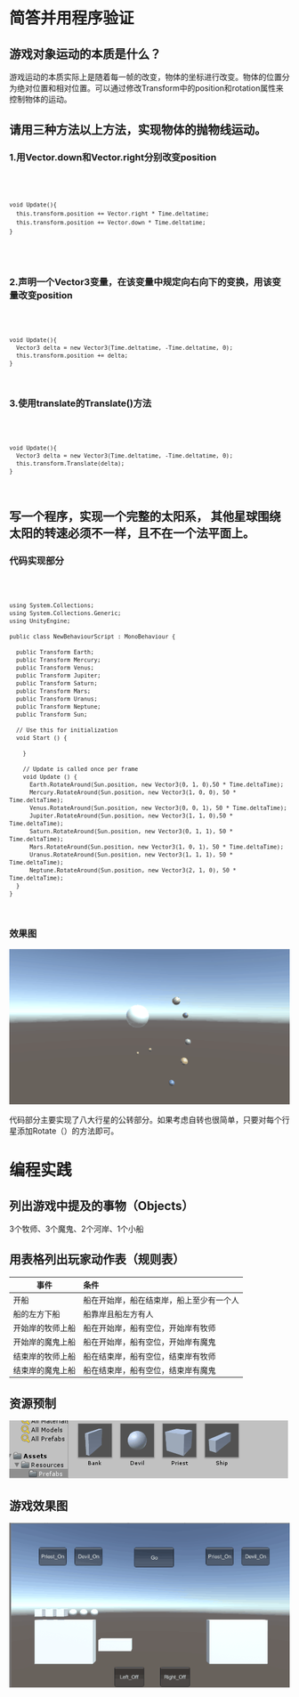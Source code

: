 # 简答并用程序验证
## 游戏对象运动的本质是什么？
游戏运动的本质实际上是随着每一帧的改变，物体的坐标进行改变。物体的位置分为绝对位置和相对位置。可以通过修改Transform中的position和rotation属性来控制物体的运动。
## 请用三种方法以上方法，实现物体的抛物线运动。
### 1.用Vector.down和Vector.right分别改变position

<p>
  <code>
    
    void Update(){
      this.transform.position += Vector.right * Time.deltatime;
      this.transform.position += Vector.down * Time.deltatime;
    }
    
  </code> 
</p>

### 2.声明一个Vector3变量，在该变量中规定向右向下的变换，用该变量改变position

<code>
      
    void Update(){
      Vector3 delta = new Vector3(Time.deltatime, -Time.deltatime, 0);
      this.transform.position += delta;
    }

</code>
    




### 3.使用translate的Translate()方法

<code>
    
    void Update(){
      Vector3 delta = new Vector3(Time.deltatime, -Time.deltatime, 0);
      this.transform.Translate(delta);
    }
    
</code> 

## 写一个程序，实现一个完整的太阳系， 其他星球围绕太阳的转速必须不一样，且不在一个法平面上。

### 代码实现部分

<code>
          
    using System.Collections;
    using System.Collections.Generic;
    using UnityEngine;

    public class NewBehaviourScript : MonoBehaviour {

      public Transform Earth;
      public Transform Mercury;
      public Transform Venus;
      public Transform Jupiter;
      public Transform Saturn;
      public Transform Mars;
      public Transform Uranus;
      public Transform Neptune;
      public Transform Sun;

      // Use this for initialization
      void Start () {
		
	    }
	
	    // Update is called once per frame
	    void Update () {
          Earth.RotateAround(Sun.position, new Vector3(0, 1, 0),50 * Time.deltaTime);
          Mercury.RotateAround(Sun.position, new Vector3(1, 0, 0), 50 * Time.deltaTime);
          Venus.RotateAround(Sun.position, new Vector3(0, 0, 1), 50 * Time.deltaTime);
          Jupiter.RotateAround(Sun.position, new Vector3(1, 1, 0),50 * Time.deltaTime);
          Saturn.RotateAround(Sun.position, new Vector3(0, 1, 1), 50 * Time.deltaTime);
          Mars.RotateAround(Sun.position, new Vector3(1, 0, 1), 50 * Time.deltaTime);
          Uranus.RotateAround(Sun.position, new Vector3(1, 1, 1), 50 * Time.deltaTime);
          Neptune.RotateAround(Sun.position, new Vector3(2, 1, 0), 50 * Time.deltaTime);
      }
    }

</code>

### 效果图

![ss](Pictures的副本/solarsystem.png)

代码部分主要实现了八大行星的公转部分。如果考虑自转也很简单，只要对每个行星添加Rotate（）的方法即可。

# 编程实践
## 列出游戏中提及的事物（Objects）
3个牧师、3个魔鬼、2个河岸、1个小船
## 用表格列出玩家动作表（规则表）

|事件 | 条件|
| --------   | :-----   |
|开船 | 船在开始岸，船在结束岸，船上至少有一个人|
|船的左方下船 | 船靠岸且船左方有人|
|开始岸的牧师上船 | 船在开始岸，船有空位，开始岸有牧师|
|开始岸的魔鬼上船 | 船在开始岸，船有空位，开始岸有魔鬼|
|结束岸的牧师上船 | 船在结束岸，船有空位，结束岸有牧师|
|结束岸的魔鬼上船 | 船在结束岸，船有空位，结束岸有魔鬼|

## 资源预制

![prefab](Pictures的副本/prefab.png)

## 游戏效果图

![scene](Pictures的副本/scene.png)
